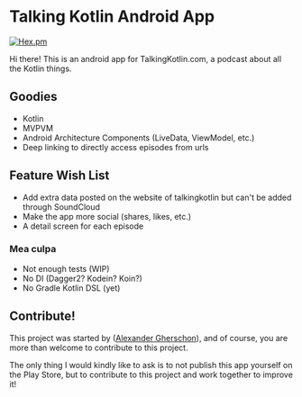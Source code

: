 # Talking Kotlin Android App

[![Hex.pm](https://play.google.com/intl/en_us/badges/images/badge_new.png)](https://play.google.com/store/apps/details?id=com.talkingkotlin)

Hi there! This is an android app for TalkingKotlin.com, a podcast about all the Kotlin things.

## Goodies

- Kotlin
- MVPVM
- Android Architecture Components (LiveData, ViewModel, etc.)
- Deep linking to directly access episodes from urls

## Feature Wish List 

- Add extra data posted on the website of talkingkotlin but can't be added through SoundCloud
- Make the app more social (shares, likes, etc.) 
- A detail screen for each episode

### Mea culpa

- Not enough tests (WIP)
- No DI (Dagger2? Kodein? Koin?)
- No Gradle Kotlin DSL (yet)

## Contribute!

This project was started by ([Alexander Gherschon](https://twitter.com/galex)), and of course, you are more than welcome to contribute to this project.

The only thing I would kindly like to ask is to not publish this app yourself on the Play Store, but to contribute to this project and work together to improve it!


